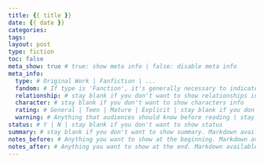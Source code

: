 ```yaml
---
title: {{ title }}
date: {{ date }}
categories:
tags:
layout: post
type: fiction
toc: false
meta_show: true # true: show meta info | false: disable meta info
meta_info:
  type: # Original Work | Fanfiction | ...
  fandom: # If type is 'Fanction', it's generally necessary to indicate the fandom | stay blank if you don't want to show fandom info
  relationship: # stay blank if you don't want to show relationships info
  character: # stay blank if you don't want to show characters info
  rating: # General | Teen | Mature | Explicit | stay blank if you don't want to show rating
  warning: # Anything that audiences should know before reading | stay blank if you don't want to show warnings
status: # Y | N | stay blank if you don't want to show status
summary: # stay blank if you don't want to show summary. Markdown available.
notes_before: # Anything you want to show at the beginning. Markdown available.
notes_after: # Anything you want to show at the end. Markdown available.
---
```

